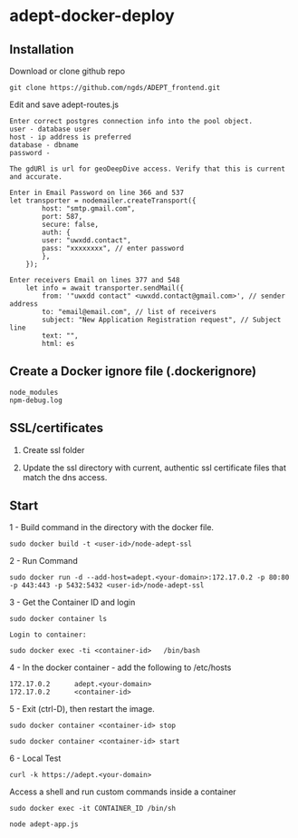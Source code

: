 # adept-docker-deploy


## Installation

Download or clone github repo

  `git clone https://github.com/ngds/ADEPT_frontend.git`

Edit and save adept-routes.js 
  	
    Enter correct postgres connection info into the pool object.
	user - database user
	host - ip address is preferred
	database - dbname 
	password - 

	The gdURl is url for geoDeepDive access. Verify that this is current and accurate.
	
	Enter in Email Password on line 366 and 537	
	let transporter = nodemailer.createTransport({
            host: "smtp.gmail.com",
            port: 587,
            secure: false,
            auth: {
            user: "uwxdd.contact", 
            pass: "xxxxxxxx", // enter password
            },
        });

	Enter receivers Email on lines 377 and 548
        let info = await transporter.sendMail({
            from: '"uwxdd contact" <uwxdd.contact@gmail.com>', // sender address
            to: "email@email.com", // list of receivers
            subject: "New Application Registration request", // Subject line
            text: "", 
            html: es
	
  
##  Create a Docker ignore file (.dockerignore)
  	node_modules
   	npm-debug.log
  
## SSL/certificates

1. Create ssl folder

2. Update the ssl directory with current, authentic ssl certificate files that match the dns access.



## Start

1 - Build command in the directory with the docker file.

    sudo docker build -t <user-id>/node-adept-ssl

2 - Run Command

    sudo docker run -d --add-host=adept.<your-domain>:172.17.0.2 -p 80:80 -p 443:443 -p 5432:5432 <user-id>/node-adept-ssl

3 - Get the Container ID and login

	sudo docker container ls

	Login to container:

	sudo docker exec -ti <container-id>   /bin/bash

4 - In the docker container - add the following to /etc/hosts

	172.17.0.2      adept.<your-domain>
	172.17.0.2      <container-id>

5 - Exit (ctrl-D), then restart the image.

	sudo docker container <container-id> stop

	sudo docker container <container-id> start

6 - Local Test

	curl -k https://adept.<your-domain>

 
Access a shell and run custom commands inside a container

`sudo docker exec -it CONTAINER_ID /bin/sh`

`node adept-app.js`






